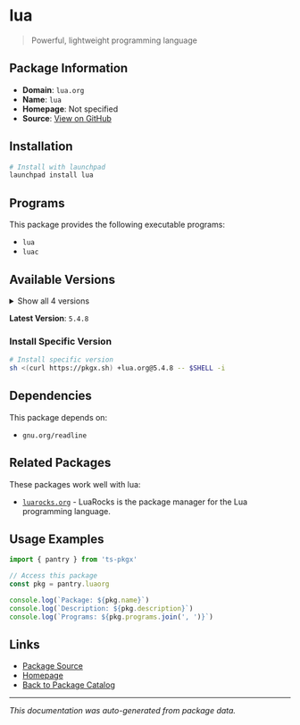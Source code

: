# lua

> Powerful, lightweight programming language

## Package Information

- **Domain**: `lua.org`
- **Name**: `lua`
- **Homepage**: Not specified
- **Source**: [View on GitHub](https://github.com/pkgxdev/pantry/tree/main/projects/lua.org/package.yml)

## Installation

```bash
# Install with launchpad
launchpad install lua
```

## Programs

This package provides the following executable programs:

- `lua`
- `luac`

## Available Versions

<details>
<summary>Show all 4 versions</summary>

- `5.4.8`, `5.4.7`, `5.4.6`, `5.4.4`

</details>

**Latest Version**: `5.4.8`

### Install Specific Version

```bash
# Install specific version
sh <(curl https://pkgx.sh) +lua.org@5.4.8 -- $SHELL -i
```

## Dependencies

This package depends on:

- `gnu.org/readline`

## Related Packages

These packages work well with lua:

- [`luarocks.org`](luarocksorg.md) - LuaRocks is the package manager for the Lua programming language.

## Usage Examples

```typescript
import { pantry } from 'ts-pkgx'

// Access this package
const pkg = pantry.luaorg

console.log(`Package: ${pkg.name}`)
console.log(`Description: ${pkg.description}`)
console.log(`Programs: ${pkg.programs.join(', ')}`)
```

## Links

- [Package Source](https://github.com/pkgxdev/pantry/tree/main/projects/lua.org/package.yml)
- [Homepage](#)
- [Back to Package Catalog](../package-catalog.md)

---

*This documentation was auto-generated from package data.*
